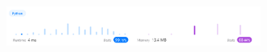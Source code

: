![Results of Keyboard Row](https://github.com/ccbrantley/LeetCode/blob/main/500-Keyboard%20Row/image.png)
